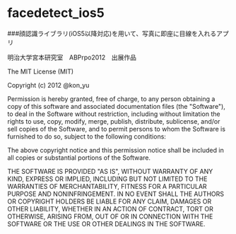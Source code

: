 facedetect_ios5
===============
###顔認識ライブラリ(iOS5以降対応)を用いて、写真に即座に目線を入れるアプリ

明治大学宮本研究室　ABPrpo2012　出展作品


The MIT License (MIT)

Copyright (c) 2012 @kon_yu

Permission is hereby granted, free of charge, to any person obtaining a copy
of this software and associated documentation files (the "Software"), to deal
in the Software without restriction, including without limitation the rights
to use, copy, modify, merge, publish, distribute, sublicense, and/or sell
copies of the Software, and to permit persons to whom the Software is
furnished to do so, subject to the following conditions:

The above copyright notice and this permission notice shall be included in
all copies or substantial portions of the Software.

THE SOFTWARE IS PROVIDED "AS IS", WITHOUT WARRANTY OF ANY KIND, EXPRESS OR
IMPLIED, INCLUDING BUT NOT LIMITED TO THE WARRANTIES OF MERCHANTABILITY,
FITNESS FOR A PARTICULAR PURPOSE AND NONINFRINGEMENT. IN NO EVENT SHALL THE
AUTHORS OR COPYRIGHT HOLDERS BE LIABLE FOR ANY CLAIM, DAMAGES OR OTHER
LIABILITY, WHETHER IN AN ACTION OF CONTRACT, TORT OR OTHERWISE, ARISING FROM,
OUT OF OR IN CONNECTION WITH THE SOFTWARE OR THE USE OR OTHER DEALINGS IN
THE SOFTWARE.
